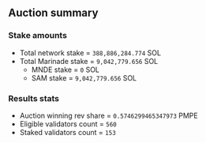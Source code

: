 ## Auction summary

### Stake amounts
- Total network stake = `388,886,284.774` SOL
- Total Marinade stake = `9,042,779.656` SOL
  - MNDE stake = `0` SOL
  - SAM stake = `9,042,779.656` SOL

### Results stats
- Auction winning rev share = `0.5746299465347973` PMPE
- Eligible validators count = `560`
- Staked validators count = `153`
